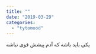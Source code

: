 ```yaml
---
title: ""
date: "2019-03-29"
categories: 
  - "tytomood"
---
```


یکی باید باشه که آدم پیشش قوی نباشه
